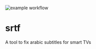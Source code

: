 ![example workflow](https://github.com/kafteji/srtf/actions/workflows/ci/badge.svg)

# srtf
A tool to fix arabic subtitles for smart TVs
